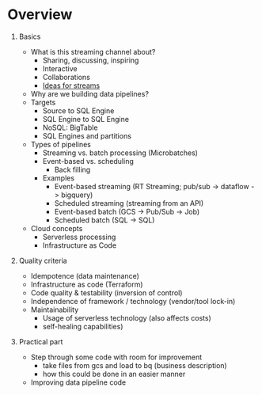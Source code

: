 # Overview
1. Basics
   * What is this streaming channel about?
     * Sharing, discussing, inspiring
     * Interactive
     * Collaborations
     * [Ideas for streams](../ideas.md)
   * Why are we building data pipelines? 
   * Targets
     * Source to SQL Engine
     * SQL Engine to SQL Engine
     * NoSQL: BigTable
     * SQL Engines and partitions
   * Types of pipelines
     * Streaming vs. batch processing (Microbatches)
     * Event-based vs. scheduling
       * Back filling
     * Examples
       * Event-based streaming (RT Streaming; pub/sub -> dataflow -> bigquery)
       * Scheduled streaming (streaming from an API)
       * Event-based batch (GCS -> Pub/Sub -> Job)
       * Scheduled batch (SQL -> SQL)
   * Cloud concepts
     * Serverless processing
     * Infrastructure as Code

2. Quality criteria
   * Idempotence (data maintenance)
   * Infrastructure as code (Terraform)
   * Code quality & testability (inversion of control)
   * Independence of framework / technology (vendor/tool lock-in)
   * Maintainability
     * Usage of serverless technology (also affects costs) 
     * self-healing capabilities)

3. Practical part
   * Step through some code with room for improvement
     * take files from gcs and load to bq (business description)
     * how this could be done in an easier manner
   * Improving data pipeline code
